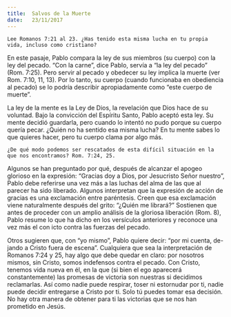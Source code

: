 ```yaml
---
title:  Salvos de la Muerte
date:   23/11/2017
---
```


`Lee Romanos 7:21 al 23. ¿Has tenido esta misma lucha en tu propia vida, incluso como cristiano?`

En este pasaje, Pablo compara la ley de sus miembros (su cuerpo) con la ley del pecado. “Con la carne”, dice Pablo, servía a “la ley del pecado” (Rom. 7:25). Pero servir al pecado y obedecer su ley implica la muerte (ver Rom. 7:10, 11, 13). Por lo tanto, su cuerpo (cuando funcionaba en obediencia al pecado) se lo podría describir apropiadamente como “este cuerpo de muerte”.

La ley de la mente es la Ley de Dios, la revelación que Dios hace de su voluntad. Bajo la convicción del Espíritu Santo, Pablo aceptó esta ley. Su mente decidió guardarla, pero cuando lo intentó no pudo porque su cuerpo quería pecar. ¿Quién no ha sentido esa misma lucha? En tu mente sabes lo que quieres hacer, pero tu cuerpo clama por algo más.

`¿De qué modo podemos ser rescatados de esta difícil situación en la que nos encontramos? Rom. 7:24, 25.`

Algunos se han preguntado por qué, después de alcanzar el apogeo glorioso en la expresión: “Gracias doy a Dios, por Jesucristo Señor nuestro”, Pablo debe referirse una vez más a las luchas del alma de las que al parecer ha sido liberado. Algunos interpretan que la expresión de acción de gracias es una exclamación entre paréntesis. Creen que esa exclamación viene naturalmente después del grito: “¿Quién me librará?” Sostienen que antes de proceder con un amplio análisis de la gloriosa liberación (Rom. 8), Pablo resume lo que ha dicho en los versículos anteriores y reconoce una vez más el con icto contra las fuerzas del pecado.

Otros sugieren que, con “yo mismo”, Pablo quiere decir: “por mi cuenta, de- jando a Cristo fuera de escena”. Cualquiera que sea la interpretación de Romanos 7:24 y 25, hay algo que debe quedar en claro: por nosotros mismos, sin Cristo, somos indefensos contra el pecado. Con Cristo, tenemos vida nueva en él, en la que (si bien el ego aparecerá constantemente) las promesas de victoria son nuestras si decidimos reclamarlas. Así como nadie puede respirar, toser ni estornudar por ti, nadie puede decidir entregarse a Cristo por ti. Solo tú puedes tomar esa decisión. No hay otra manera de obtener para ti las victorias que se nos han prometido en Jesús.